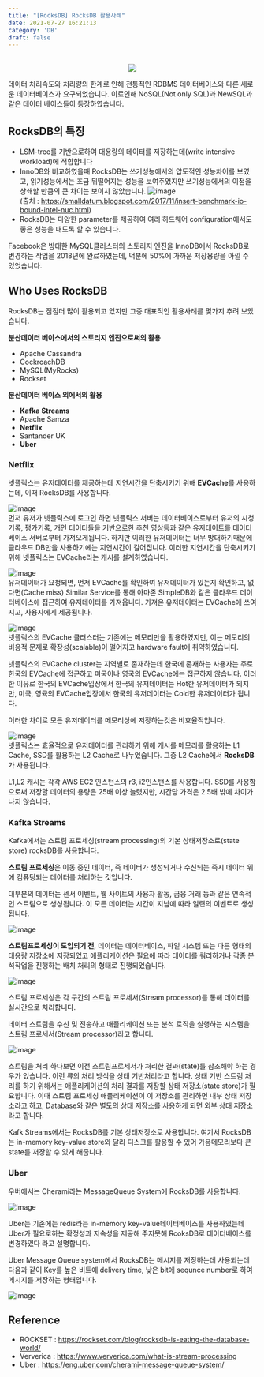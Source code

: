 ```yaml
---
title: "[RocksDB] RocksDB 활용사례"
date: 2021-07-27 16:21:13
category: 'DB'
draft: false
---
```


<br>

<div align=center>
<div class="card">
  <div class="card__image">
    <img class="image" src="https://user-images.githubusercontent.com/28651727/124079851-a09b4280-da84-11eb-87c1-c8e525739628.png"/>
  </div>
</div>
</div>

데이터 처리속도와 처리량의 한계로 인해 전통적인 RDBMS 데이터베이스와 다른 새로운 데이터베이스가 요구되었습니다. 이로인해 NoSQL(Not only SQL)과 NewSQL과 같은 데이터 베이스들이 등장하였습니다.

## RocksDB의 특징
- LSM-tree를 기반으로하여 대용량의 데이터를 저장하는데(write intensive workload)에 적합합니다
- InnoDB와 비교하였을때 RocksDB는 쓰기성능에서의 압도적인 성능차이를 보였고, 읽기성능에서는 조금 뒤떨어지는 성능을 보여주었지만 쓰기성능에서의 이점을 상쇄할 만큼의 큰 차이는 보이지 않았습니다.
![image](https://user-images.githubusercontent.com/28651727/127099410-8fde9625-df3b-4619-a432-d1a4aaf5f2a2.png)  
(출처 : https://smalldatum.blogspot.com/2017/11/insert-benchmark-io-bound-intel-nuc.html)
- RocksDB는 다양한 parameter를 제공하여 여러 하드웨어 configuration에서도 좋은 성능을 내도록 할 수 있습니다.

Facebook은 방대한 MySQL클러스터의 스토리지 엔진을 InnoDB에서 RocksDB로 변경하는 작업을 2018년에 완료하였는데, 덕분에 50%에 가까운 저장용량을 아낄 수 있었습니다. 

## Who Uses RocksDB
RocksDB는 점점더 많이 활용되고 있지만 그중 대표적인 활용사례를 몇가지 추려 보았습니다. 

**분산데이터 베이스에서의 스토리지 엔진으로써의 활용**
- Apache Cassandra
- CockroachDB
- MySQL(MyRocks)
- Rockset

**분산데이터 베이스 외에서의 활용**
- **Kafka Streams**
- Apache Samza
- **Netflix**
- Santander UK
- **Uber**

### Netflix
넷플릭스는 유저데이터를 제공하는데 지연시간을 단축시키기 위해 **EVCache**를 사용하는데, 이때 RocksDB를 사용합니다.

![image](https://user-images.githubusercontent.com/28651727/127105880-0417254d-2971-407d-82b0-2aed10b79b42.png)  
먼저 유저가 넷플릭스에 로그인 하면 넷플릭스 서버는 데이터베이스로부터 유저의 시청기록, 평가기록, 개인 데이터들을 기반으로한 추천 영상등과 같은 유저데이트를 데이터베이스 서버로부터 가져오게됩니다. 하지만 이러한 유저데이터는 너무 방대하기때문에 클라우드 DB만을 사용하기에는 지연시간이 길어집니다. 이러한 지연시간을 단축시키기 위해 넷플릭스는 EVCache라는 캐시를 설계하였습니다. 

![image](https://user-images.githubusercontent.com/28651727/127106247-d27b69fe-06ce-4b28-9882-ad76209bc84d.png)  
유저데이터가 요청되면, 먼저 EVCache를 확인하여 유저데이터가 있는지 확인하고, 없다면(Cache miss) Similar Service를 통해 아마존 SimpleDB와 같은 클라우드 데이터베이스에 접근하여 유저데이터를 가져옵니다. 가져온 유저데이터는 EVCache에 쓰여지고, 사용자에게 제공됩니다.

![image](https://user-images.githubusercontent.com/28651727/127106521-b07faa6b-a13e-45a5-87a6-39224d6c29eb.png)  
넷플릭스의 EVCache 클러스터는 기존에는 메모리만을 활용하였지만, 이는 메모리의 비용적 문제로 확장성(scalable)이 떨어지고 hardware fault에 취약하였습니다.

넷플릭스의 EVCache cluster는 지역별로 존재하는데 한국에 존재하는 사용자는 주로 한국의 EVCache에 접근하고 미국이나 영국의 EVCache에는 접근하지 않습니다. 이러한 이유로 한국의 EVCache입장에서 한국의 유저데이터는 Hot한 유저데이터가 되지만, 미국, 영귝의 EVCache입장에서 한국의 유저데이터는 Cold한 유저데이터가 됩니다. 

이러한 차이로 모든 유저데이터를 메모리상에 저장하는것은 비효율적입니다. 

![image](https://user-images.githubusercontent.com/28651727/127107542-49e39cf0-58c5-4984-b370-737100c69269.png)  
넷플릭스는 효율적으로 유저데이터를 관리하기 위해 캐시를 메모리를 활용하는 L1 Cache, SSD를 활용하는 L2 Cache로 나누었습니다. 그중 L2 Cache에서 **RocksDB**가 사용됩니다.

L1,L2 캐시는 각각 AWS EC2 인스턴스의 r3, i2인스턴스를 사용합니다. SSD를 사용함으로써 저장할 데이터의 용량은 25배 이상 늘렸지만, 시간당 가격은 2.5배 밖에 차이가 나지 않습니다.

### Kafka Streams
Kafka에서는 스트림 프로세싱(stream processing)의 기본 상태저장소로(state store) rocksDB를 사용합니다.

**스트림 프로세싱**은 이동 중인 데이터, 즉 데이터가 생성되거나 수신되는 즉시 데이터 위에 컴퓨팅되는 데이터를 처리하는 것입니다.

대부분의 데이터는 센서 이벤트, 웹 사이트의 사용자 활동, 금융 거래 등과 같은 연속적인 스트림으로 생성됩니다. 이 모든 데이터는 시간이 지남에 따라 일련의 이벤트로 생성됩니다.

![image](https://user-images.githubusercontent.com/28651727/127112312-183fd6be-68f1-4d87-8554-8b09d8498296.png)

**스트림프로세싱이 도입되기 전**, 데이터는 데이터베이스, 파일 시스템 또는 다른 형태의 대용량 저장소에 저장되었고 애플리케이션은 필요에 따라 데이터를 쿼리하거나 각종 분석작업을 진행하는 배치 처리의 형태로 진행되었습니다.

![image](https://user-images.githubusercontent.com/28651727/127112468-5dc1bcaf-cfb6-48d9-bb1a-6c848be49a06.png)

스트림 프로세싱은 각 구간의 스트림 프로세서(Stream processor)를 통해 데이터를 실시간으로 처리합니다. 

데이터 스트림을 수신 및 전송하고 애플리케이션 또는 분석 로직을 실행하는 시스템을 스트림 프로세서(Stream processor)라고 합니다.

![image](https://user-images.githubusercontent.com/28651727/127112903-3ee4239f-31f6-4073-817b-cadf0c117a59.png)

스트림을 처리 하다보면 이전 스트림프로세서가 처리한 결과(state)를 참조해야 하는 경우가 있습니다. 이런 류의 처리 방식을 상태 기반처리라고 합니다. 상태 기반 스트림 처리를 하기 위해서는 애플리케이션의 처리 결과를 저장할 상태 저장소(state store)가 필요합니다. 이때 스트림 프로세싱 애플리케이션이 이 저장소를 관리하면 내부 상태 저장소라고 하고, Database와 같은 별도의 상태 저장소를 사용하게 되면 외부 상태 저장소라고 합니다.

Kafk Streams에서는 RocksDB를 기본 상태저장소로 사용합니다. 여기서 RocksDB는 in-memory key-value store와 달리 디스크를 활용할 수 있어 가용메모리보다 큰 state를 저장할 수 있게 해줍니다.

### Uber

우버에서는 Cherami라는 MessageQueue System에 RocksDB를 사용합니다. 

![image](https://user-images.githubusercontent.com/28651727/127115290-105a9989-0b30-4402-af51-32b9ac8195f4.png)

Uber는 기존에는 redis라는 in-memory key-value데이터베이스를 사용하였는데 Uber가 필요로하는 확정성과 지속성을 제공해 주지못해 RcoksDB로 데이터베이스를 변경하였다 라고 설명합니다. 

Uber Message Queue system에서 RocksDB는 메시지를 저장하는데 사용되는데 다음과 같이 Key를 높은 비트에 delivery time, 낮은 bit에 sequnce number로 하여 메시지를 저장하는 형태입니다.

![image](https://user-images.githubusercontent.com/28651727/127115733-f03a9b6c-5b3e-4a94-a2b2-2f4821bf3dd9.png)

## Reference  
- ROCKSET : https://rockset.com/blog/rocksdb-is-eating-the-database-world/  
- Ververica : https://www.ververica.com/what-is-stream-processing
- Uber : https://eng.uber.com/cherami-message-queue-system/